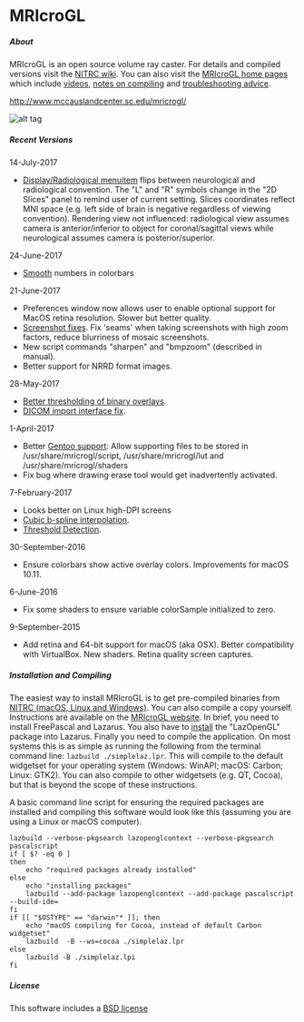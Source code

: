 # MRIcroGL

##### About

MRIcroGL is an open source volume ray caster. For details and compiled versions visit the [NITRC wiki](https://www.nitrc.org/plugins/mwiki/index.php/mricrogl:MainPage). You can also visit the [MRIcroGL home pages](http://www.mccauslandcenter.sc.edu/mricrogl/) which include [videos](http://www.mccauslandcenter.sc.edu/mricrogl/tutorials), [notes on compiling](http://www.mccauslandcenter.sc.edu/mricrogl/source) and [troubleshooting advice](http://www.mccauslandcenter.sc.edu/mricrogl/notes).

http://www.mccauslandcenter.sc.edu/mricrogl/

![alt tag](https://github.com/neurolabusc/MRIcroGL/blob/master/clipping.jpg)

##### Recent Versions

14-July-2017
 - [Display/Radiological menuitem](https://www.nitrc.org/forum/message.php?msg_id=21719) flips between neurological and radiological convention. The "L" and "R" symbols change in the "2D Slices" panel to remind user of current setting. Slices coordinates reflect MNI space (e.g. left side of brain is negative regardless of viewing convention). Rendering view not influenced: radiological view assumes camera is anterior/inferior to object for coronal/sagittal views while neurological assumes camera is posterior/superior.

24-June-2017
 - [Smooth](https://github.com/neurolabusc/OpenGLCoreTutorials) numbers in colorbars

21-June-2017
 - Preferences window now allows user to enable optional support for MacOS retina resolution. Slower but better quality.
 - [Screenshot fixes](http://www.nitrc.org/forum/message.php?msg_id=21504). Fix 'seams' when taking screenshots with high zoom factors, reduce blurriness of mosaic screenshots.
 - New script commands "sharpen" and "bmpzoom" (described in manual).
 - Better support for NRRD format images.

28-May-2017
 - [Better thresholding of binary overlays](https://www.nitrc.org/forum/message.php?msg_id=19974).
 - [DICOM import interface fix](https://www.nitrc.org/forum/forum.php?thread_id=7624&forum_id=4442).

1-April-2017
 - Better [Gentoo support](https://github.com/neurolabusc/MRIcroGL/issues/8): Allow supporting files to be stored in /usr/share/mricrogl/script, /usr/share/mricrogl/lut and /usr/share/mricrogl/shaders
 - Fix bug where drawing erase tool would get inadvertently activated.

7-February-2017
 - Looks better on Linux high-DPI screens
 - [Cubic b-spline interpolation](http://www.mccauslandcenter.sc.edu/mricrogl/beta-features).
 - [Threshold Detection](http://www.mccauslandcenter.sc.edu/mricrogl/beta-features).

30-September-2016
 - Ensure colorbars show active overlay colors. Improvements for macOS 10.11.

6-June-2016
 - Fix some shaders to ensure variable colorSample initialized to zero.

9-September-2015
 - Add retina and 64-bit support for macOS (aka OSX). Better compatibility with VirtualBox. New shaders. Retina quality screen captures.

##### Installation and Compiling

The easiest way to install MRIcroGL is to get pre-compiled binaries from [NITRC (macOS, Linux and Windows)](https://www.nitrc.org/projects/mricrogl/). You can also compile a copy yourself. Instructions are available on the [MRIcroGL website](http://www.mccauslandcenter.sc.edu/mricrogl/source). In brief, you need to install FreePascal and Lazarus. You also have to [install](http://wiki.freepascal.org/Install_Packages) the "LazOpenGL" package into Lazarus. Finally you need to compile the application. On most systems this is as simple as running the following from the terminal command line: `lazbuild ./simplelaz.lpr`. This will compile to the default widgetset for your operating system (Windows: WinAPI; macOS: Carbon; Linux: GTK2). You can also compile to other widgetsets (e.g. QT, Cocoa), but that is beyond the scope of these instructions.

A basic command line script for ensuring the required packages are installed and compiling this software would look like this (assuming you are using a Linux or macOS computer).

```
lazbuild --verbose-pkgsearch lazopenglcontext --verbose-pkgsearch pascalscript
if [ $? -eq 0 ]
then
    echo "required packages already installed"
else
    echo "installing packages"
    lazbuild --add-package lazopenglcontext --add-package pascalscript --build-ide=
fi
if [[ "$OSTYPE" == "darwin"* ]]; then
	echo "macOS compiling for Cocoa, instead of default Carbon widgetset"
	lazbuild  -B --ws=cocoa ./simplelaz.lpr
else
	lazbuild -B ./simplelaz.lpi
fi
```


##### License

This software includes a [BSD license](https://opensource.org/licenses/BSD-2-Clause)



